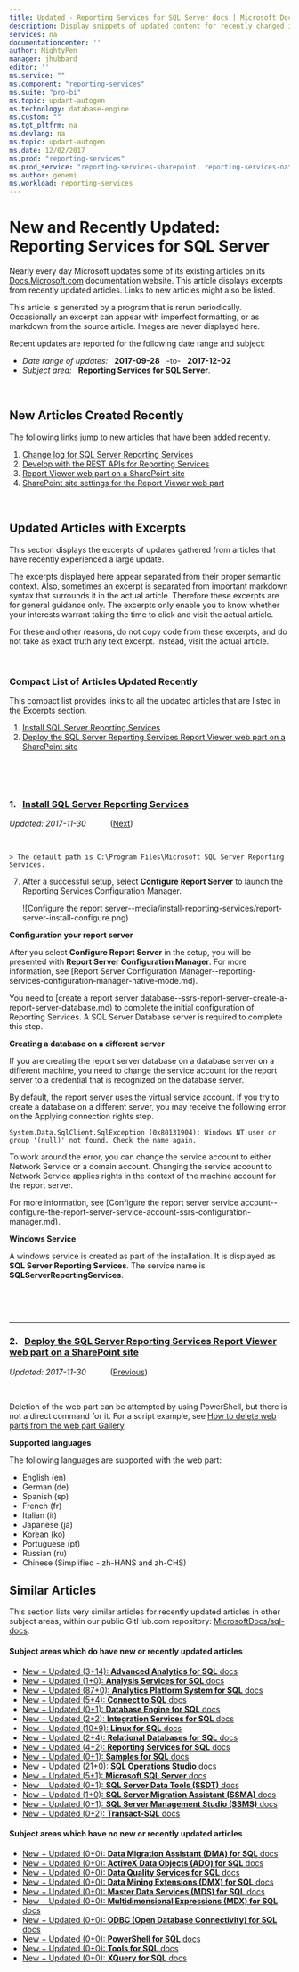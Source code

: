 ```yaml
---
title: Updated - Reporting Services for SQL Server docs | Microsoft Docs
description: Display snippets of updated content for recently changed in documentation, for Reporting Services for Microsoft SQL Server.
services: na
documentationcenter: ''
author: MightyPen
manager: jhubbard
editor: ''
ms.service: ""
ms.component: "reporting-services"
ms.suite: "pro-bi"
ms.topic: updart-autogen
ms.technology: database-engine
ms.custom: ""
ms.tgt_pltfrm: na
ms.devlang: na
ms.topic: updart-autogen
ms.date: 12/02/2017
ms.prod: "reporting-services"
ms.prod_service: "reporting-services-sharepoint, reporting-services-native"
ms.author: genemi
ms.workload: reporting-services
---
```

# New and Recently Updated: Reporting Services for SQL Server



Nearly every day Microsoft updates some of its existing articles on its [Docs.Microsoft.com](http://docs.microsoft.com/) documentation website. This article displays excerpts from recently updated articles. Links to new articles might also be listed.

This article is generated by a program that is rerun periodically. Occasionally an excerpt can appear with imperfect formatting, or as markdown from the source article. Images are never displayed here.

Recent updates are reported for the following date range and subject:



- *Date range of updates:* &nbsp; **2017-09-28** &nbsp; -to- &nbsp; **2017-12-02**
- *Subject area:* &nbsp; **Reporting Services for SQL Server**.




&nbsp;

## New Articles Created Recently

The following links jump to new articles that have been added recently.


1. [Change log for SQL Server Reporting Services](change-log-sql-server-reporting-services.md)
2. [Develop with the REST APIs for Reporting Services](developer/rest-api.md)
3. [Report Viewer web part on a SharePoint site](report-server-sharepoint/report-viewer-web-part-sharepoint-site.md)
4. [SharePoint site settings for the Report Viewer web part](report-server-sharepoint/report-viewer-web-part-sharepoint-site-settings.md)



&nbsp;

## Updated Articles with Excerpts

This section displays the excerpts of updates gathered from articles that have recently experienced a large update.

The excerpts displayed here appear separated from their proper semantic context. Also, sometimes an excerpt is separated from important markdown syntax that surrounds it in the actual article. Therefore these excerpts are for general guidance only. The excerpts only enable you to know whether your interests warrant taking the time to click and visit the actual article.

For these and other reasons, do not copy code from these excerpts, and do not take as exact truth any text excerpt. Instead, visit the actual article.





&nbsp;

<a name="compactupdatedlist"/>

### Compact List of Articles Updated Recently

This compact list provides links to all the updated articles that are listed in the Excerpts section.

1. [Install SQL Server Reporting Services](#TitleNum_1)
2. [Deploy the SQL Server Reporting Services Report Viewer web part on a SharePoint site](#TitleNum_2)




&nbsp;

&nbsp;

<a name="TitleNum_1"/>

### 1. &nbsp; [Install SQL Server Reporting Services](install-windows/install-reporting-services.md)

*Updated: 2017-11-30* &nbsp; &nbsp; &nbsp; &nbsp; &nbsp;  ([Next](#TitleNum_2))

<!-- Source markdown line 66.  ms.author= "asaxton".  -->

&nbsp;


<!-- git diff --ignore-all-space --unified=0 c959622d4d10a71ed598256e8e284130eb49af5b 77dc1b4f6696e911ed036fc27724ff8a96b79f57  (PR=4150  ,  Filename=install-reporting-services.md  ,  Dirpath=docs\reporting-services\install-windows\  ,  MergeCommitSha40=578bd1c2760866ddeb3523f830cfc3cb6b4ab9af) -->



    > The default path is C:\Program Files\Microsoft SQL Server Reporting Services.

7. After a successful setup, select **Configure Report Server** to launch the Reporting Services Configuration Manager.

    ![Configure the report server--media/install-reporting-services/report-server-install-configure.png)

**Configuration your report server**


After you select **Configure Report Server** in the setup, you will be presented with **Report Server Configuration Manager**. For more information, see [Report Server Configuration Manager--reporting-services-configuration-manager-native-mode.md).

You need to [create a report server database--ssrs-report-server-create-a-report-server-database.md) to complete the initial configuration of Reporting Services. A SQL Server Database server is required to complete this step.

**Creating a database on a different server**


If you are creating the report server database on a database server on a different machine, you need to change the service account for the report server to a credential that is recognized on the database server.

By default, the report server uses the virtual service account. If you try to create a database on a different server, you may receive the following error on the Applying connection rights step.

`System.Data.SqlClient.SqlException (0x80131904): Windows NT user or group '(null)' not found. Check the name again.`

To work around the error, you can change the service account to either Network Service or a domain account. Changing the service account to Network Service applies rights in the context of the machine account for the report server.

For more information, see [Configure the report server service account--configure-the-report-server-service-account-ssrs-configuration-manager.md).

**Windows Service**


A windows service is created as part of the installation. It is displayed as **SQL Server Reporting Services**. The service name is **SQLServerReportingServices**.



&nbsp;

&nbsp;

---

<a name="TitleNum_2"/>

### 2. &nbsp; [Deploy the SQL Server Reporting Services Report Viewer web part on a SharePoint site](report-server-sharepoint/deploy-report-viewer-web-part.md)

*Updated: 2017-11-30* &nbsp; &nbsp; &nbsp; &nbsp; &nbsp;  ([Previous](#TitleNum_1))

<!-- Source markdown line 129.  ms.author= "asaxton".  -->

&nbsp;


<!-- git diff --ignore-all-space --unified=0 99275aa597f491bb09688060b3f713406e2f0624 a282486da6df55154212c98fa06c7e62e66c8350  (PR=4150  ,  Filename=deploy-report-viewer-web-part.md  ,  Dirpath=docs\reporting-services\report-server-sharepoint\  ,  MergeCommitSha40=578bd1c2760866ddeb3523f830cfc3cb6b4ab9af) -->



Deletion of the web part can be attempted by using PowerShell, but there is not a direct command for it. For a script example, see [How to delete web parts from the web part Gallery](https://gallery.technet.microsoft.com/office/How-to-delete-Web-Parts-1132701f).

**Supported languages**


The following languages are supported with the web part:

* English (en)
* German (de)
* Spanish (sp)
* French (fr)
* Italian (it)
* Japanese (ja)
* Korean (ko)
* Portuguese (pt)
* Russian (ru)
* Chinese (Simplified - zh-HANS and zh-CHS)







## Similar Articles

<!--  HOW TO:
    Refresh this file's line items with the latest 'Count-in-Similars*' content.
    Then run Run-533-*.BAT
    2017-12-02  23:00pm
-->

This section lists very similar articles for recently updated articles in other subject areas, within our public GitHub.com repository: [MicrosoftDocs/sql-docs](https://github.com/MicrosoftDocs/sql-docs/).

#### Subject areas which do have new or recently updated articles

- [New + Updated (3+14): **Advanced Analytics for SQL** docs](../advanced-analytics/new-updated-advanced-analytics.md)
- [New + Updated (1+0):  **Analysis Services for SQL** docs](../analysis-services/new-updated-analysis-services.md)
- [New + Updated (87+0): **Analytics Platform System for SQL** docs](../analytics-platform-system/new-updated-analytics-platform-system.md)
- [New + Updated (5+4):  **Connect to SQL** docs](../connect/new-updated-connect.md)
- [New + Updated (0+1):  **Database Engine for SQL** docs](../database-engine/new-updated-database-engine.md)
- [New + Updated (2+2):  **Integration Services for SQL** docs](../integration-services/new-updated-integration-services.md)
- [New + Updated (10+9): **Linux for SQL** docs](../linux/new-updated-linux.md)
- [New + Updated (2+4):  **Relational Databases for SQL** docs](../relational-databases/new-updated-relational-databases.md)
- [New + Updated (4+2):  **Reporting Services for SQL** docs](../reporting-services/new-updated-reporting-services.md)
- [New + Updated (0+1):  **Samples for SQL** docs](../sample/new-updated-sample.md)
- [New + Updated (21+0): **SQL Operations Studio** docs](../sql-operations-studio/new-updated-sql-operations-studio.md)
- [New + Updated (5+1):  **Microsoft SQL Server** docs](../sql-server/new-updated-sql-server.md)
- [New + Updated (0+1):  **SQL Server Data Tools (SSDT)** docs](../ssdt/new-updated-ssdt.md)
- [New + Updated (1+0):  **SQL Server Migration Assistant (SSMA)** docs](../ssma/new-updated-ssma.md)
- [New + Updated (0+1):  **SQL Server Management Studio (SSMS)** docs](../ssms/new-updated-ssms.md)
- [New + Updated (0+2):  **Transact-SQL** docs](../t-sql/new-updated-t-sql.md)

#### Subject areas which have no new or recently updated articles

- [New + Updated (0+0): **Data Migration Assistant (DMA) for SQL** docs](../dma/new-updated-dma.md)
- [New + Updated (0+0): **ActiveX Data Objects (ADO) for SQL** docs](../ado/new-updated-ado.md)
- [New + Updated (0+0): **Data Quality Services for SQL** docs](../data-quality-services/new-updated-data-quality-services.md)
- [New + Updated (0+0): **Data Mining Extensions (DMX) for SQL** docs](../dmx/new-updated-dmx.md)
- [New + Updated (0+0): **Master Data Services (MDS) for SQL** docs](../master-data-services/new-updated-master-data-services.md)
- [New + Updated (0+0): **Multidimensional Expressions (MDX) for SQL** docs](../mdx/new-updated-mdx.md)
- [New + Updated (0+0): **ODBC (Open Database Connectivity) for SQL** docs](../odbc/new-updated-odbc.md)
- [New + Updated (0+0): **PowerShell for SQL** docs](../powershell/new-updated-powershell.md)
- [New + Updated (0+0): **Tools for SQL** docs](../tools/new-updated-tools.md)
- [New + Updated (0+0): **XQuery for SQL** docs](../xquery/new-updated-xquery.md)


